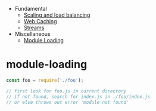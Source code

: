 
* Fundamental
  * [Scaling and load balancing](scaling_load_balancing.md)
  * [Web Caching](web_caching.md)
  * [Streams](stream.md)
* Miscellaneous
  * [Module Loading](#module-loading)


# module-loading
```javascript
const foo = require('./foo');

// first look for foo.js in current directory
// if not found, search for index.js in ./foo/index.js
// or else throws out error 'module not found'
```
